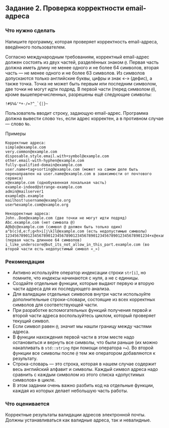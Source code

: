 ﻿## Задание 2. Проверка корректности email-адреса
### Что нужно сделать
Напишите программу, которая проверяет корректность email-адреса, введённого пользователем.

Согласно международным требованиям, корректный email-адрес должен состоять из двух частей, разделённых знаком `@`. Первая часть должна иметь длину не менее одного и не более 64 символов, вторая часть — не менее одного и не более 63 символов. Из символов допускаются только английские буквы, цифры и знак «-» (дефис), а также точка. Точка не может быть первым или последним символом, две точки не могут идти подряд. В первой части (перед символом `@`), кроме вышеперечисленных, разрешены ещё следующие символы:
```
!#$%&'*+-/=?^_`{|}~
```
Пользователь вводит строку, задающую email-адрес. Программа должна вывести слово `Yes`, если адрес корректен, а в противном случае — слово `No`.

Примеры
```
Корректные адреса:
simple@example.com
very.common@example.com
disposable.style.email.with+symbol@example.com
other.email-with-hyphen@example.com
fully-qualified-domain@example.com
user.name+tag+sorting@example.com (может на самом деле быть перенаправлен на user.name@example.com в зависимости от почтового сервиса)
x@example.com (однобуквенная локальная часть)
example-indeed@strange-example.com
admin@mailserver1
example@s.example
mailhost!username@example.org
user%example.com@example.org

Некорректные адреса:
John..Doe@example.com (две точки не могут идти подряд)
Abc.example.com (нет символа @)
A@b@c@example.com (символ @ должен быть только один)
a"b(c)d,e:f;g<h>i[j\k]l@example.com (есть недопустимые символы)
1234567890123456789012345678901234567890123456789012345678901234+x@example.com (первая часть длиннее 64 символов)
i_like_underscore@but_its_not_allow_in_this_part.example.com (во второй части есть недопустимый символ «_»)
```

### Рекомендации
- Активно используйте оператор индексации строки `str[i]`, но помните, что индексы начинаются с нуля, а не с единицы.
- Создайте отдельные функции, которые выдают первую и вторую части адреса для их последующего анализа.
- Для валидации отдельных символов внутри части используйте дополнительные строки-словари, состоящие из всех корректных символов для соответствующей части.
- При разработке вспомогательных функций получения первой и второй части адреса воспользуйтесь циклом, который проверяет текущий символ.
- Если символ равен `@`, значит мы нашли границу между частями адреса.
- В функции нахождения первой части в этом месте надо остановиться и вернуть все символы, что были раньше (их можно накапливать в `std::string` при помощи оператора `+=`). Во второй функции все символы после `@` тем же оператором добавляются к результату.
- Строка-словарь — это строка, которая в нашем случае содержит весь английский алфавит и символы. Каждый символ адреса надо сравнить с каждым символом из этого списка «допустимых символов» в цикле.
- В этом задании очень важно разбить код на отдельные функции, каждая из которых делает небольшую часть работы.

### Что оценивается
Корректные результаты валидации адресов электронной почты. Должны устанавливаться как валидные адреса, так и невалидные.

